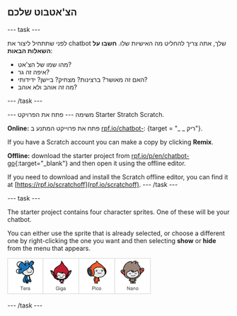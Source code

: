 ## הצ'אטבוט שלכם

\--- task \---

לפני שתתחיל ליצור את chatbot שלך, אתה צריך להחליט מה האישיות שלו. **חשבו על השאלות הבאות**:

+ מהו שמו של הצ'אט?
+ איפה זה גר?
+ האם זה מאושר? ברצינות? מצחיק? ביישן? ידידותי?
+ מה זה אוהב ולא אוהב?

\--- /task \---

\--- משימה \--- פתח את הפרויקט Starter Stratch Scratch.

**Online:** פתח את פרוייקט המתנע ב [rpf.io/chatbot-](http://rpf.io/chatbot-on): {target = "_ _ ריק"}.

If you have a Scratch account you can make a copy by clicking **Remix**.

**Offline:** download the starter project from [rpf.io/p/en/chatbot-go](http://rpf.io/p/en/chatbot-go){:target="_blank"} and then open it using the offline editor.

If you need to download and install the Scratch offline editor, you can find it at [https://rpf.io/scratchoff](rpf.io/scratchoff). \--- /task \---

\--- task \---

The starter project contains four character sprites. One of these will be your chatbot.

You can either use the sprite that is already selected, or choose a different one by right-clicking the one you want and then selecting **show** or **hide** from the menu that appears.

![Choose a character](images/chatbot-characters.png)

\--- /task \---